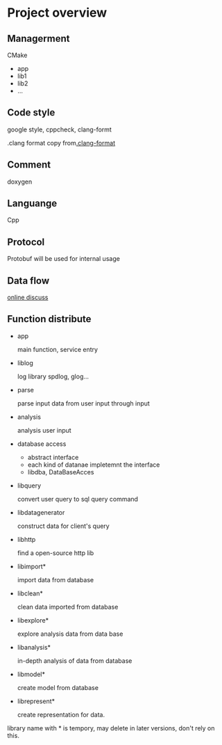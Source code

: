 # Project overview
## Managerment
CMake
- app
- lib1
- lib2
- ...


## Code style
google style, cppcheck, clang-formt

.clang format copy from[.clang-format](https://github.com/google/jsonnet/blob/master/.clang-format "google/jsonnet/.clang-format")
## Comment
doxygen
## Languange
Cpp

## Protocol
Protobuf will be used for internal usage

## Data flow

[online discuss](https://docs.google.com/document/d/1v2jsXLpF7iKs91sIN9Z-M3vjNxYJjjfaGAXDTr3JBIs/edit?usp=sharing "online google document for discuss")

## Function distribute
- app

    main function, service entry

- liblog

    log library spdlog, glog...

- parse

    parse input data from user input through input

- analysis

    analysis user input

- database access

    - abstract interface
    - each kind of datanae impletemnt the interface
    - libdba, DataBaseAcces

- libquery

    convert user query to sql query command

- libdatagenerator

    construct data for client's query

- libhttp

    find a open-source http lib

- libimport*

    import data from database

- libclean*

    clean data imported from database

- libexplore*

    explore analysis data from data base

- libanalysis*

    in-depth analysis of data from database

- libmodel*

    create model from database

- librepresent*

    create representation for data.

library name with * is tempory, may delete in later versions, don't rely on this.
